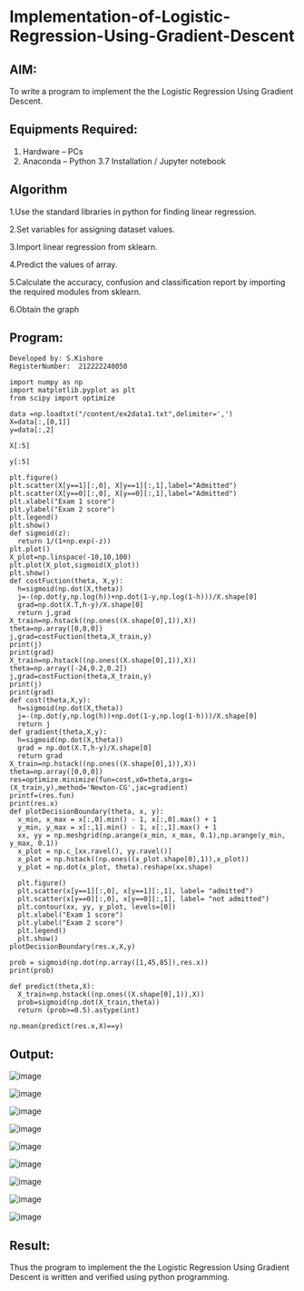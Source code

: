 # Implementation-of-Logistic-Regression-Using-Gradient-Descent

## AIM:
To write a program to implement the the Logistic Regression Using Gradient Descent.

## Equipments Required:
1. Hardware – PCs
2. Anaconda – Python 3.7 Installation / Jupyter notebook

## Algorithm
1.Use the standard libraries in python for finding linear regression.

2.Set variables for assigning dataset values.

3.Import linear regression from sklearn.

4.Predict the values of array.

5.Calculate the accuracy, confusion and classification report by importing the required modules from sklearn.

6.Obtain the graph

## Program:
```
Developed by: S.Kishore
RegisterNumber:  212222240050

import numpy as np
import matplotlib.pyplot as plt
from scipy import optimize

data =np.loadtxt("/content/ex2data1.txt",delimiter=',')
X=data[:,[0,1]]
y=data[:,2]

X[:5]

y[:5]

plt.figure()
plt.scatter(X[y==1][:,0], X[y==1][:,1],label="Admitted")
plt.scatter(X[y==0][:,0], X[y==0][:,1],label="Admitted")
plt.xlabel("Exam 1 score")
plt.ylabel("Exam 2 score")
plt.legend()
plt.show()
def sigmoid(z):
  return 1/(1+np.exp(-z))
plt.plot()
X_plot=np.linspace(-10,10,100)
plt.plot(X_plot,sigmoid(X_plot))
plt.show()
def costFuction(theta, X,y):
  h=sigmoid(np.dot(X,theta))
  j=-(np.dot(y,np.log(h))+np.dot(1-y,np.log(1-h)))/X.shape[0]
  grad=np.dot(X.T,h-y)/X.shape[0]
  return j,grad
X_train=np.hstack((np.ones((X.shape[0],1)),X))
theta=np.array([0,0,0])
j,grad=costFuction(theta,X_train,y)
print(j)
print(grad)
X_train=np.hstack((np.ones((X.shape[0],1)),X))
theta=np.array([-24,0.2,0.2])
j,grad=costFuction(theta,X_train,y)
print(j)
print(grad)
def cost(theta,X,y):
  h=sigmoid(np.dot(X,theta))
  j=-(np.dot(y,np.log(h))+np.dot(1-y,np.log(1-h)))/X.shape[0]
  return j
def gradient(theta,X,y):
  h=sigmoid(np.dot(X,theta))
  grad = np.dot(X.T,h-y)/X.shape[0]
  return grad
X_train=np.hstack((np.ones((X.shape[0],1)),X))
theta=np.array([0,0,0])
res=optimize.minimize(fun=cost,x0=theta,args=(X_train,y),method='Newton-CG',jac=gradient)
printf=(res.fun)
print(res.x)
def plotDecisionBoundary(theta, x, y):
  x_min, x_max = x[:,0].min() - 1, x[:,0].max() + 1
  y_min, y_max = x[:,1].min() - 1, x[:,1].max() + 1
  xx, yy = np.meshgrid(np.arange(x_min, x_max, 0.1),np.arange(y_min, y_max, 0.1))
  x_plot = np.c_[xx.ravel(), yy.ravel()]
  x_plot = np.hstack((np.ones((x_plot.shape[0],1)),x_plot))
  y_plot = np.dot(x_plot, theta).reshape(xx.shape)

  plt.figure()
  plt.scatter(x[y==1][:,0], x[y==1][:,1], label= "admitted")
  plt.scatter(x[y==0][:,0], x[y==0][:,1], label= "not admitted")
  plt.contour(xx, yy, y_plot, levels=[0])
  plt.xlabel("Exam 1 score")
  plt.ylabel("Exam 2 score")
  plt.legend()
  plt.show()
plotDecisionBoundary(res.x,X,y)

prob = sigmoid(np.dot(np.array([1,45,85]),res.x))
print(prob)

def predict(theta,X):
  X_train=np.hstack((np.ones((X.shape[0],1)),X))
  prob=sigmoid(np.dot(X_train,theta))
  return (prob>=0.5).astype(int)

np.mean(predict(res.x,X)==y)
```

## Output:
![image](https://github.com/Kishore2o/-Implementation-of-Logistic-Regression-Using-Gradient-Descent/assets/118679883/653e47bc-6072-461d-9e0b-bc342a147e87)

![image](https://github.com/Kishore2o/-Implementation-of-Logistic-Regression-Using-Gradient-Descent/assets/118679883/aea94908-e62f-4f89-b507-fa133e023c4c)

![image](https://github.com/Kishore2o/-Implementation-of-Logistic-Regression-Using-Gradient-Descent/assets/118679883/f48866eb-d81c-4284-a3b7-4b0f01d3f022)

![image](https://github.com/Kishore2o/-Implementation-of-Logistic-Regression-Using-Gradient-Descent/assets/118679883/6a4458a2-6acf-4277-9b73-3e18821bfa38)

![image](https://github.com/Kishore2o/-Implementation-of-Logistic-Regression-Using-Gradient-Descent/assets/118679883/8e3192cd-a92c-4a76-84e9-86d9f387c0d3)

![image](https://github.com/Kishore2o/-Implementation-of-Logistic-Regression-Using-Gradient-Descent/assets/118679883/6fba9fab-88b4-4ecd-ae98-13fb1879d343)

![image](https://github.com/Kishore2o/-Implementation-of-Logistic-Regression-Using-Gradient-Descent/assets/118679883/dd5d9aae-d641-497b-93ae-9c33aadd8cec)

![image](https://github.com/Kishore2o/-Implementation-of-Logistic-Regression-Using-Gradient-Descent/assets/118679883/a8e7deb7-a9d6-40b1-9b13-e7ee32978d9b)

![image](https://github.com/Kishore2o/-Implementation-of-Logistic-Regression-Using-Gradient-Descent/assets/118679883/15b1668e-ef9c-4cb5-b2a2-a6bae2cbac4d)

## Result:
Thus the program to implement the the Logistic Regression Using Gradient Descent is written and verified using python programming.

